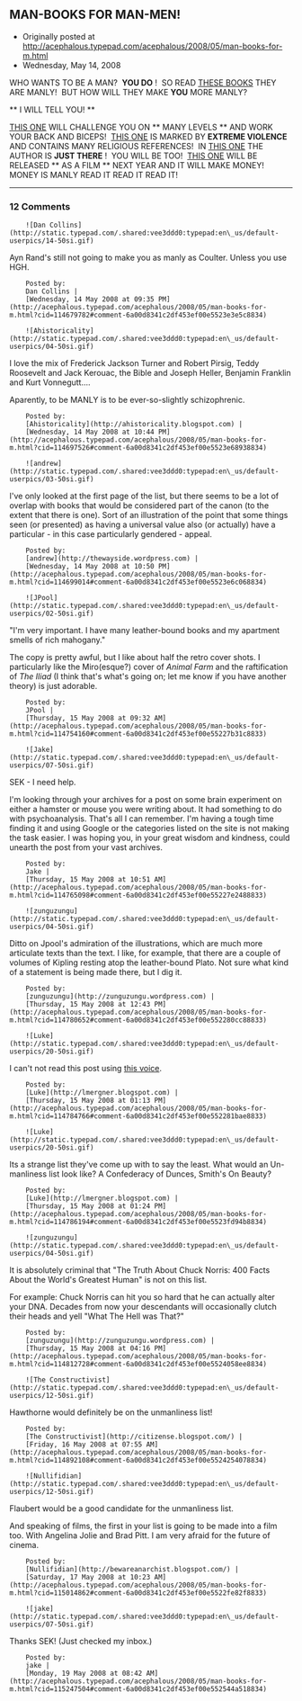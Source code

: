 ## MAN-BOOKS FOR MAN-MEN!

 * Originally posted at http://acephalous.typepad.com/acephalous/2008/05/man-books-for-m.html
 * Wednesday, May 14, 2008



WHO WANTS TO BE A MAN?  
**YOU DO**
!  SO READ [THESE BOOKS](http://artofmanliness.com/2008/05/14/100-must-read-books-the-essential-mans-library/) THEY ARE MANLY!  BUT HOW WILL THEY MAKE 
**YOU**
 MORE MANLY?

**
I WILL TELL YOU!
**
  

[THIS ONE](http://www.amazon.com/exec/obidos/ASIN/0452011876/diesekoschmar-20) WILL CHALLENGE YOU ON **
MANY LEVELS
** AND WORK YOUR BACK AND BICEPS!  [THIS ONE](http://www.amazon.com/exec/obidos/ASIN/0679641041/diesekoschmar-20) IS MARKED BY 
**EXTREME VIOLENCE**
 AND CONTAINS MANY RELIGIOUS REFERENCES!  IN [THIS ONE](http://www.amazon.com/exec/obidos/ASIN/0413772756/diesekoschmar-20) THE AUTHOR IS 
**JUST THERE**
!  YOU WILL BE TOO!  [THIS ONE](http://www.amazon.com/exec/obidos/ASIN/0618968636/diesekoschmar-20) WILL BE RELEASED **
AS A FILM
** NEXT YEAR AND IT WILL MAKE MONEY!  MONEY IS MANLY READ IT READ IT READ IT!

		

* * *

### 12 Comments 

		

                
[]()

	

		![Dan Collins](http://static.typepad.com/.shared:vee3ddd0:typepad:en\_us/default-userpics/14-50si.gif)
	

	

		

Ayn Rand's still not going to make you as manly as Coulter.  Unless you use HGH.

	

		Posted by:
		Dan Collins |
		[Wednesday, 14 May 2008 at 09:35 PM](http://acephalous.typepad.com/acephalous/2008/05/man-books-for-m.html?cid=114679782#comment-6a00d8341c2df453ef00e5523e3e5c8834)

[]()

	

		![Ahistoricality](http://static.typepad.com/.shared:vee3ddd0:typepad:en\_us/default-userpics/04-50si.gif)
	

	

		

I love the mix of Frederick Jackson Turner and Robert Pirsig, Teddy Roosevelt and Jack Kerouac, the Bible and Joseph Heller, Benjamin Franklin and Kurt Vonnegutt....

Aparently, to be MANLY is to be ever-so-slightly schizophrenic.

	

		Posted by:
		[Ahistoricality](http://ahistoricality.blogspot.com) |
		[Wednesday, 14 May 2008 at 10:44 PM](http://acephalous.typepad.com/acephalous/2008/05/man-books-for-m.html?cid=114697526#comment-6a00d8341c2df453ef00e5523e68938834)

[]()

	

		![andrew](http://static.typepad.com/.shared:vee3ddd0:typepad:en\_us/default-userpics/03-50si.gif)
	

	

		

I've only looked at the first page of the list, but there seems to be a lot of overlap with books that would be considered part of the canon (to the extent that there is one). Sort of an illustration of the point that some things seen (or presented) as having a universal value also (or actually) have a particular - in this case particularly gendered - appeal.

	

		Posted by:
		[andrew](http://thewayside.wordpress.com) |
		[Wednesday, 14 May 2008 at 10:50 PM](http://acephalous.typepad.com/acephalous/2008/05/man-books-for-m.html?cid=114699014#comment-6a00d8341c2df453ef00e5523e6c068834)

[]()

	

		![JPool](http://static.typepad.com/.shared:vee3ddd0:typepad:en\_us/default-userpics/02-50si.gif)
	

	

		

"I'm very important. I have many leather-bound books and my apartment smells of rich mahogany."

The copy is pretty awful, but I like about half the retro cover shots.  I particularly like the Miro(esque?) cover of _Animal Farm_ and the raftification of _The Iliad_ (I think that's what's going on; let me know if you have another theory) is just adorable.

	

		Posted by:
		JPool |
		[Thursday, 15 May 2008 at 09:32 AM](http://acephalous.typepad.com/acephalous/2008/05/man-books-for-m.html?cid=114754160#comment-6a00d8341c2df453ef00e55227b31c8833)

[]()

	

		![Jake](http://static.typepad.com/.shared:vee3ddd0:typepad:en\_us/default-userpics/07-50si.gif)
	

	

		

SEK - I need help.

I'm looking through your archives for a post on some brain experiment on either a hamster or mouse you were writing about. It had something to do with psychoanalysis. That's all I can remember. I'm having a tough time finding it and using Google or the categories listed on the site is not making the task easier. I was hoping you, in your great wisdom and kindness, could unearth the post from your vast archives.

	

		Posted by:
		Jake |
		[Thursday, 15 May 2008 at 10:51 AM](http://acephalous.typepad.com/acephalous/2008/05/man-books-for-m.html?cid=114765098#comment-6a00d8341c2df453ef00e55227e2488833)

[]()

	

		![zunguzungu](http://static.typepad.com/.shared:vee3ddd0:typepad:en\_us/default-userpics/04-50si.gif)
	

	

		

Ditto on Jpool's admiration of the illustrations, which are much more articulate texts than the text. I like, for example, that there are a couple of volumes of Kipling resting atop the leather-bound Plato. Not sure what kind of a statement is being made there, but I dig it.

	

		Posted by:
		[zunguzungu](http://zunguzungu.wordpress.com) |
		[Thursday, 15 May 2008 at 12:43 PM](http://acephalous.typepad.com/acephalous/2008/05/man-books-for-m.html?cid=114780652#comment-6a00d8341c2df453ef00e552280cc88833)

[]()

	

		![Luke](http://static.typepad.com/.shared:vee3ddd0:typepad:en\_us/default-userpics/20-50si.gif)
	

	

		

I can't not read this post using [this voice](http://www.collegehumor.com/video:1761896).

	

		Posted by:
		[Luke](http://lmergner.blogspot.com) |
		[Thursday, 15 May 2008 at 01:13 PM](http://acephalous.typepad.com/acephalous/2008/05/man-books-for-m.html?cid=114784766#comment-6a00d8341c2df453ef00e552281bae8833)

[]()

	

		![Luke](http://static.typepad.com/.shared:vee3ddd0:typepad:en\_us/default-userpics/20-50si.gif)
	

	

		

Its a strange list they've come up with to say the least.  What would an Un-manliness list look like?  A Confederacy of Dunces, Smith's On Beauty?

	

		Posted by:
		[Luke](http://lmergner.blogspot.com) |
		[Thursday, 15 May 2008 at 01:24 PM](http://acephalous.typepad.com/acephalous/2008/05/man-books-for-m.html?cid=114786194#comment-6a00d8341c2df453ef00e5523fd94b8834)

[]()

	

		![zunguzungu](http://static.typepad.com/.shared:vee3ddd0:typepad:en\_us/default-userpics/04-50si.gif)
	

	

		

It is absolutely criminal that "The Truth About Chuck Norris: 400 Facts About the World's Greatest Human" is not on this list.

For example: Chuck Norris can hit you so hard that he can actually alter your DNA. Decades from now your descendants will occasionally clutch their heads and yell "What The Hell was That?"

	

		Posted by:
		[zunguzungu](http://zunguzungu.wordpress.com) |
		[Thursday, 15 May 2008 at 04:16 PM](http://acephalous.typepad.com/acephalous/2008/05/man-books-for-m.html?cid=114812728#comment-6a00d8341c2df453ef00e5524058ee8834)

[]()

	

		![The Constructivist](http://static.typepad.com/.shared:vee3ddd0:typepad:en\_us/default-userpics/12-50si.gif)
	

	

		

Hawthorne would definitely be on the unmanliness list!

	

		Posted by:
		[The Constructivist](http://citizense.blogspot.com/) |
		[Friday, 16 May 2008 at 07:55 AM](http://acephalous.typepad.com/acephalous/2008/05/man-books-for-m.html?cid=114892108#comment-6a00d8341c2df453ef00e5524254078834)

[]()

	

		![Nullifidian](http://static.typepad.com/.shared:vee3ddd0:typepad:en\_us/default-userpics/12-50si.gif)
	

	

		

Flaubert would be a good candidate for the unmanliness list.

And speaking of films, the first in your list is going to be made into a film too. With Angelina Jolie and Brad Pitt. I am very afraid for the future of cinema.

	

		Posted by:
		[Nullifidian](http://bewareanarchist.blogspot.com/) |
		[Saturday, 17 May 2008 at 10:23 AM](http://acephalous.typepad.com/acephalous/2008/05/man-books-for-m.html?cid=115014862#comment-6a00d8341c2df453ef00e5522fe82f8833)

[]()

	

		![jake](http://static.typepad.com/.shared:vee3ddd0:typepad:en\_us/default-userpics/07-50si.gif)
	

	

		

Thanks SEK! (Just checked my inbox.)

	

		Posted by:
		jake |
		[Monday, 19 May 2008 at 08:42 AM](http://acephalous.typepad.com/acephalous/2008/05/man-books-for-m.html?cid=115247504#comment-6a00d8341c2df453ef00e552544a518834)

		

        